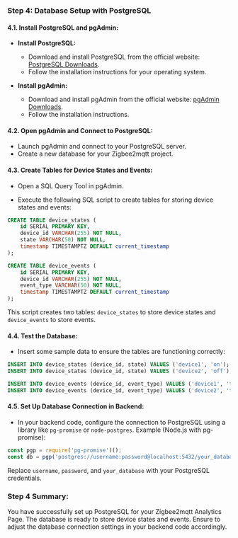### Step 4: Database Setup with PostgreSQL

#### 4.1. Install PostgreSQL and pgAdmin:

- **Install PostgreSQL:**
  - Download and install PostgreSQL from the official website: [PostgreSQL Downloads](https://www.postgresql.org/download/).
  - Follow the installation instructions for your operating system.

- **Install pgAdmin:**
  - Download and install pgAdmin from the official website: [pgAdmin Downloads](https://www.pgadmin.org/download/).
  - Follow the installation instructions.

#### 4.2. Open pgAdmin and Connect to PostgreSQL:

- Launch pgAdmin and connect to your PostgreSQL server.
- Create a new database for your Zigbee2mqtt project.

#### 4.3. Create Tables for Device States and Events:

- Open a SQL Query Tool in pgAdmin.

- Execute the following SQL script to create tables for storing device states and events:

```sql
CREATE TABLE device_states (
    id SERIAL PRIMARY KEY,
    device_id VARCHAR(255) NOT NULL,
    state VARCHAR(50) NOT NULL,
    timestamp TIMESTAMPTZ DEFAULT current_timestamp
);

CREATE TABLE device_events (
    id SERIAL PRIMARY KEY,
    device_id VARCHAR(255) NOT NULL,
    event_type VARCHAR(50) NOT NULL,
    timestamp TIMESTAMPTZ DEFAULT current_timestamp
);
```

This script creates two tables: `device_states` to store device states and `device_events` to store events.

#### 4.4. Test the Database:

- Insert some sample data to ensure the tables are functioning correctly:

```sql
INSERT INTO device_states (device_id, state) VALUES ('device1', 'on');
INSERT INTO device_states (device_id, state) VALUES ('device2', 'off');

INSERT INTO device_events (device_id, event_type) VALUES ('device1', 'turn_on');
INSERT INTO device_events (device_id, event_type) VALUES ('device2', 'turn_off');
```

#### 4.5. Set Up Database Connection in Backend:

- In your backend code, configure the connection to PostgreSQL using a library like `pg-promise` or `node-postgres`. Example (Node.js with pg-promise):

```javascript
const pgp = require('pg-promise')();
const db = pgp('postgres://username:password@localhost:5432/your_database');
```

Replace `username`, `password`, and `your_database` with your PostgreSQL credentials.

### Step 4 Summary:

You have successfully set up PostgreSQL for your Zigbee2mqtt Analytics Page. The database is ready to store device states and events. Ensure to adjust the database connection settings in your backend code accordingly.